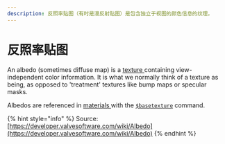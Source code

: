 ```yaml
---
description: 反照率贴图（有时是漫反射贴图）是包含独立于视图的颜色信息的纹理。
---
```


# 反照率贴图

An albedo \(sometimes diffuse map\) is a [texture ](./)containing view-independent color information. It is what we normally think of a texture as being, as opposed to 'treatment' textures like bump maps or specular masks.

Albedos are referenced in [materials ](valve-material-type-vmt.md)with the [`$basetexture`](shader/usdbasetexture.md) command.

{% hint style="info" %}
Source: [https://developer.valvesoftware.com/wiki/Albedo](https://developer.valvesoftware.com/wiki/Albedo)
{% endhint %}



